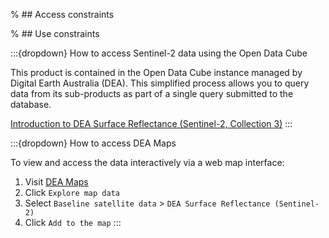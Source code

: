 % ## Access constraints

% ## Use constraints

:::{dropdown} How to access Sentinel-2 data using the Open Data Cube

This product is contained in the Open Data Cube instance managed by Digital Earth Australia (DEA). This simplified process allows you to query data from its sub-products as part of a single query submitted to the database.

[Introduction to DEA Surface Reflectance (Sentinel-2, Collection 3)](/notebooks/DEA_products/DEA_Sentinel2_Surface_Reflectance/)
:::

:::{dropdown} How to access DEA Maps

To view and access the data interactively via a web map interface:
1. Visit [DEA Maps](https://maps.dea.ga.gov.au/)
2. Click `Explore map data`
3. Select `Baseline satellite data` > `DEA Surface Reflectance (Sentinel-2)`
4. Click `Add to the map`
:::

